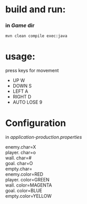 <h1>build and run:</h1>

<h3>in <i>Game</i> dir</h3>
<code>mvn clean compile exec:java</code>

<h1>usage:</h1>
press keys for movement
<ul>
<li>UP W</li>
<li>DOWN S</li>
<li>LEFT A</li>
<li>RIGHT D</li>
<li>AUTO LOSE 9</li>
</ul>

<h1>Configuration</h1>

<p>in <i>application-production.properties</i></p>

enemy.char=X<br>
player. char=o<br>
wall. char=#<br>
goal. char=O<br>
empty.char=<br>
enemy.color=RED<br>
player. color=GREEN<br>
wall. color=MAGENTA<br>
goal. color=BLUE<br>
empty.color=YELLOW<br>

